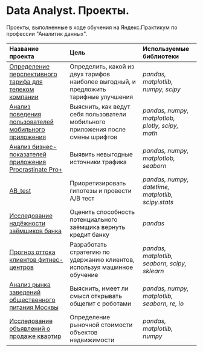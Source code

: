 # Data Analyst. Проекты.

Проекты, выполненные в ходе обучения на Яндекс.Практикум по профессии "Аналитик данных".

| Название проекта | Цель | Используемые библиотеки | 
| :---------------------- | :---------------------- | :---------------------- |
| [Определение перспективного тарифа для телеком компании](Statistical_data_analysis) | Определить, какой из двух тарифов наиболее выгодный, и предложить тарифные улучшения | *pandas, matplotlib, numpy, scipy* |
| [Анализ поведения пользователей мобильного приложения](Аnalysis_of_the_behavior_of_users_of_the_mobile_app) | Выяснить, как ведут себя пользователи мобильного приложения после смены шрифтов | *pandas, numpy, matplotlob, plotly, scipy, math* |
| [Анализ бизнес-показателей  приложения Procrastinate Pro+](Business_performance_analysis) | Выявить невыгодные источники трафика | *pandas, numpy, matplotlob, seaborn* | 
| [AB_test](AB_test) | Приоретизировать гипотезы и провести А/В тест | *pandas, numpy, datetime, matplotlib, scipy.stats* |
| [Исследование надёжности заёмщиков банка](Bank_Borrower_Reliability_Study) | Оценить способность потенциального заёмщика вернуть кредит банку | *pandas* |
| [Прогноз оттока клиентов фитнес-центров](Forecast_of_the_outflow_of_customers_of_fitness_centers) | Разработать стратегию по удержанию клиентов, используя машинное обучение | *pandas, matplotlib, seaborn, scipy, sklearn* |
| [Анализ рынка заведений общественного питания Москвы](Market_analysis_of_catering_establishments_in_Moscow) |  Выяснить, имеет ли смысл открывать общепит с роботами | *pandas, numpy, matplotlib, seaborn, re, io* |
| [Исследование объявлений о продаже квартир](Research_of_advertisements_for_the_sale_of_apartments) | Определение рыночной стоимости объектов недвижимости |  *pandas, matplotlib, numpy* |

 
